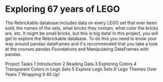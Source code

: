 # Exploring 67 years of LEGO
The Rebrickable database includes data on every LEGO set that ever been sold; the names of the sets, what bricks they contain, what color the bricks are, etc. It might be small bricks, but this is big data! In this project, you will get to explore the Rebrickable database. To do this you need to know your way around pandas dataframes and it's recommended that you take a look at the courses pandas Foundations and Manipulating DataFrames with pandas.

Project Tasks
1 Introduction
2 Reading Data
3 Exploring Colors
4 Transparent Colors in Lego Sets
5 Explore Lego Sets
6 Lego Themes Over Years
7 Wrapping It All Up!
